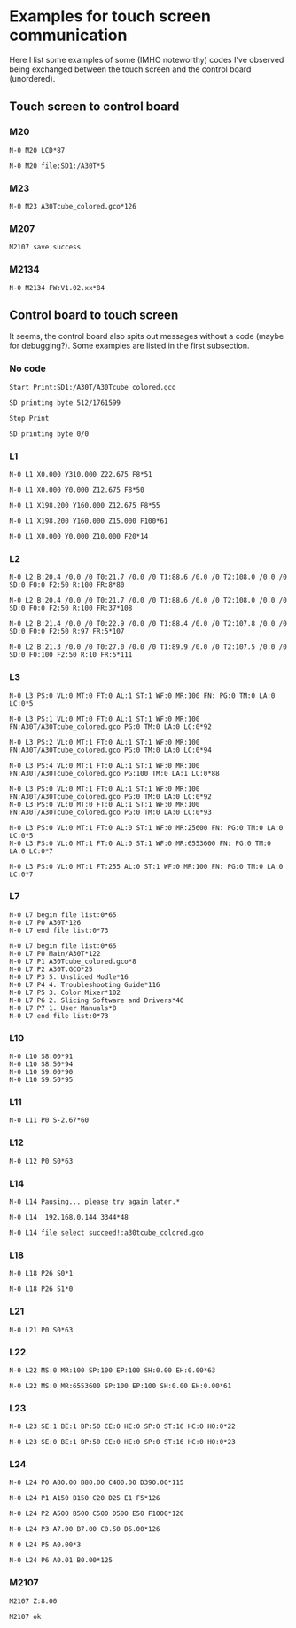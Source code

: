 # Examples for touch screen communication

Here I list some examples of some (IMHO noteworthy) codes I've observed being exchanged between the touch screen and the control board (unordered).

## Touch screen to control board

### M20
```
N-0 M20 LCD*87

N-0 M20 file:SD1:/A30T*5
```

### M23
```
N-0 M23 A30Tcube_colored.gco*126
```

### M207
```
M2107 save success
```

### M2134
```
N-0 M2134 FW:V1.02.xx*84
```

## Control board to touch screen

It seems, the control board also spits out messages without a code (maybe for debugging?). Some examples are listed in the first subsection.

### No code
```
Start Print:SD1:/A30T/A30Tcube_colored.gco

SD printing byte 512/1761599

Stop Print

SD printing byte 0/0
```

### L1
```
N-0 L1 X0.000 Y310.000 Z22.675 F8*51

N-0 L1 X0.000 Y0.000 Z12.675 F8*50

N-0 L1 X198.200 Y160.000 Z12.675 F8*55

N-0 L1 X198.200 Y160.000 Z15.000 F100*61

N-0 L1 X0.000 Y0.000 Z10.000 F20*14
```

### L2
```
N-0 L2 B:20.4 /0.0 /0 T0:21.7 /0.0 /0 T1:88.6 /0.0 /0 T2:108.0 /0.0 /0 SD:0 F0:0 F2:50 R:100 FR:8*80

N-0 L2 B:20.4 /0.0 /0 T0:21.7 /0.0 /0 T1:88.6 /0.0 /0 T2:108.0 /0.0 /0 SD:0 F0:0 F2:50 R:100 FR:37*108

N-0 L2 B:21.4 /0.0 /0 T0:22.9 /0.0 /0 T1:88.4 /0.0 /0 T2:107.8 /0.0 /0 SD:0 F0:0 F2:50 R:97 FR:5*107

N-0 L2 B:21.3 /0.0 /0 T0:27.0 /0.0 /0 T1:89.9 /0.0 /0 T2:107.5 /0.0 /0 SD:0 F0:100 F2:50 R:10 FR:5*111
```

### L3
```
N-0 L3 PS:0 VL:0 MT:0 FT:0 AL:1 ST:1 WF:0 MR:100 FN: PG:0 TM:0 LA:0 LC:0*5

N-0 L3 PS:1 VL:0 MT:0 FT:0 AL:1 ST:1 WF:0 MR:100 FN:A30T/A30Tcube_colored.gco PG:0 TM:0 LA:0 LC:0*92

N-0 L3 PS:2 VL:0 MT:1 FT:0 AL:1 ST:1 WF:0 MR:100 FN:A30T/A30Tcube_colored.gco PG:0 TM:0 LA:0 LC:0*94

N-0 L3 PS:4 VL:0 MT:1 FT:0 AL:1 ST:1 WF:0 MR:100 FN:A30T/A30Tcube_colored.gco PG:100 TM:0 LA:1 LC:0*88

N-0 L3 PS:0 VL:0 MT:1 FT:0 AL:1 ST:1 WF:0 MR:100 FN:A30T/A30Tcube_colored.gco PG:0 TM:0 LA:0 LC:0*92
N-0 L3 PS:0 VL:0 MT:0 FT:0 AL:1 ST:1 WF:0 MR:100 FN:A30T/A30Tcube_colored.gco PG:0 TM:0 LA:0 LC:0*93

N-0 L3 PS:0 VL:0 MT:1 FT:0 AL:0 ST:1 WF:0 MR:25600 FN: PG:0 TM:0 LA:0 LC:0*5
N-0 L3 PS:0 VL:0 MT:1 FT:0 AL:0 ST:1 WF:0 MR:6553600 FN: PG:0 TM:0 LA:0 LC:0*7

N-0 L3 PS:0 VL:0 MT:1 FT:255 AL:0 ST:1 WF:0 MR:100 FN: PG:0 TM:0 LA:0 LC:0*7

```

### L7
```
N-0 L7 begin file list:0*65
N-0 L7 P0 A30T*126
N-0 L7 end file list:0*73

N-0 L7 begin file list:0*65
N-0 L7 P0 Main/A30T*122
N-0 L7 P1 A30Tcube_colored.gco*8
N-0 L7 P2 A30T.GCO*25
N-0 L7 P3 5. Unsliced Modle*16
N-0 L7 P4 4. Troubleshooting Guide*116
N-0 L7 P5 3. Color Mixer*102
N-0 L7 P6 2. Slicing Software and Drivers*46
N-0 L7 P7 1. User Manuals*8
N-0 L7 end file list:0*73
```

### L10
```
N-0 L10 S8.00*91
N-0 L10 S8.50*94
N-0 L10 S9.00*90
N-0 L10 S9.50*95
```

### L11
```
N-0 L11 P0 S-2.67*60
```

### L12
```
N-0 L12 P0 S0*63
```

### L14
```
N-0 L14 Pausing... please try again later.*

N-0 L14  192.168.0.144 3344*48

N-0 L14 file select succeed!:a30tcube_colored.gco
```

### L18
```
N-0 L18 P26 S0*1

N-0 L18 P26 S1*0
```

### L21
```
N-0 L21 P0 S0*63
```

### L22
```
N-0 L22 MS:0 MR:100 SP:100 EP:100 SH:0.00 EH:0.00*63

N-0 L22 MS:0 MR:6553600 SP:100 EP:100 SH:0.00 EH:0.00*61
```

### L23
```
N-0 L23 SE:1 BE:1 BP:50 CE:0 HE:0 SP:0 ST:16 HC:0 HO:0*22

N-0 L23 SE:0 BE:1 BP:50 CE:0 HE:0 SP:0 ST:16 HC:0 HO:0*23

```

### L24
```
N-0 L24 P0 A80.00 B80.00 C400.00 D390.00*115

N-0 L24 P1 A150 B150 C20 D25 E1 F5*126

N-0 L24 P2 A500 B500 C500 D500 E50 F1000*120

N-0 L24 P3 A7.00 B7.00 C0.50 D5.00*126

N-0 L24 P5 A0.00*3

N-0 L24 P6 A0.01 B0.00*125

```

### M2107
```
M2107 Z:8.00

M2107 ok
```